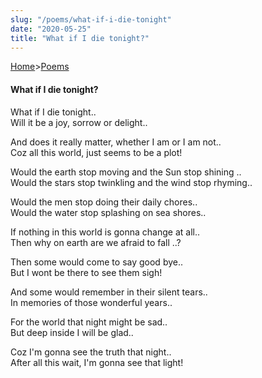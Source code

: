 ```yaml
---
slug: "/poems/what-if-i-die-tonight"
date: "2020-05-25"
title: "What if I die tonight?"
---
```


[Home](/)>[Poems](/poems)

#### What if I die tonight?


What if I die tonight..<br>
Will it be a joy, sorrow or delight..

And does it really matter, whether I am or I am not..<br>
Coz all this world, just seems to be a plot!

Would the earth stop moving and the Sun stop shining ..<br>
Would the stars stop twinkling and the wind stop rhyming..

Would the men stop doing their daily chores..<br>
Would the water stop splashing on sea shores..

If nothing in this world is gonna change at all..<br>
Then why on earth are we afraid to fall ..?

Then some would come to say good bye..<br>
But I wont be there to see them sigh!

And some would remember in their silent tears..<br>
In memories of those wonderful years..

For the world that night might be sad..<br>
But deep inside I will be glad..

Coz I'm gonna see the truth that night..<br>
After all this wait, I'm gonna see that light!